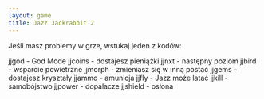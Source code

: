 ```yaml
---
layout: game
title: Jazz Jackrabbit 2
---
```


Jeśli masz problemy w grze, wstukaj jeden z kodów:

jjgod 	- God Mode
jjcoins 	- dostajesz pieniążki
jjnxt 	- następny poziom
jjbird 	- wsparcie powietrzne
jjmorph 	- zmieniasz się w inną postać
jjgems 	- dostajesz kryształy
jjammo 	- amunicja
jjfly 	- Jazz może latać
jjkill 	- samobójstwo
jjpower	- dopalacze
jjshield 	- osłona
